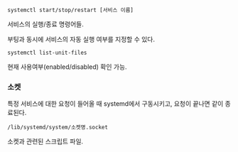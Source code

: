 ```
systemctl start/stop/restart [서비스 이름]
```
서비스의 실행/종료 명령어들.

부팅과 동시에 서비스의 자동 실행 여부를 지정할 수 있다.
```
systemctl list-unit-files
```
현재 사용여부(enabled/disabled) 확인 가능.


### 소켓 
특정 서비스에 대한 요청이 들어올 때 systemd에서 구동시키고, 요청이 끝나면 같이 종료된다.

```
/lib/systemd/system/소켓명.socket
```
소켓과 관련된 스크립트 파일.

